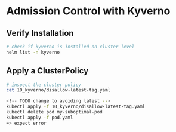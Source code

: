 # Admission Control with Kyverno

## Verify Installation

```bash
# check if kyverno is installed on cluster level
helm list -n kyverno
```

## Apply a ClusterPolicy

```bash
# inspect the cluster policy
cat 10_kyverno/disallow-latest-tag.yaml

<!-- TODO change to avoiding latest -->
kubectl apply -f 10_kyverno/disallow-latest-tag.yaml
kubectl delete pod my-suboptimal-pod 
kubectl apply -f pod.yaml
=> expect error
```

